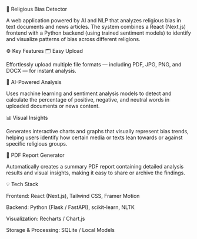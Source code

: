 🧠 Religious Bias Detector

A web application powered by AI and NLP that analyzes religious bias in text documents and news articles. The system combines a React (Next.js) frontend with a Python backend (using trained sentiment models) to identify and visualize patterns of bias across different religions.

⚙️ Key Features
🗂️ Easy Upload

Effortlessly upload multiple file formats — including PDF, JPG, PNG, and DOCX — for instant analysis.

🤖 AI-Powered Analysis

Uses machine learning and sentiment analysis models to detect and calculate the percentage of positive, negative, and neutral words in uploaded documents or news content.

📊 Visual Insights

Generates interactive charts and graphs that visually represent bias trends, helping users identify how certain media or texts lean towards or against specific religious groups.

📄 PDF Report Generator

Automatically creates a summary PDF report containing detailed analysis results and visual insights, making it easy to share or archive the findings.

💡 Tech Stack

Frontend: React (Next.js), Tailwind CSS, Framer Motion

Backend: Python (Flask / FastAPI), scikit-learn, NLTK

Visualization: Recharts / Chart.js

Storage & Processing: SQLite / Local Models
